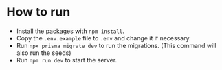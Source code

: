 # How to run

- Install the packages with `npm install`.
- Copy the `.env.example` file to `.env` and change it if necessary.
- Run `npx prisma migrate dev` to run the migrations. (This command will also run the seeds)
- Run `npm run dev` to start the server.
